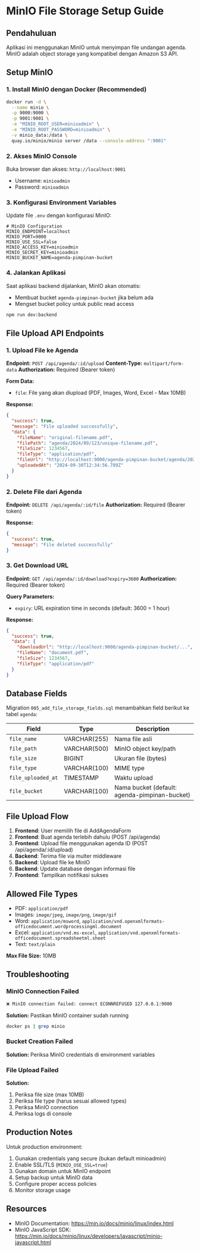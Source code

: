 # MinIO File Storage Setup Guide

## Pendahuluan
Aplikasi ini menggunakan MinIO untuk menyimpan file undangan agenda. MinIO adalah object storage yang kompatibel dengan Amazon S3 API.

## Setup MinIO

### 1. Install MinIO dengan Docker (Recommended)

```bash
docker run -d \
  --name minio \
  -p 9000:9000 \
  -p 9001:9001 \
  -e "MINIO_ROOT_USER=minioadmin" \
  -e "MINIO_ROOT_PASSWORD=minioadmin" \
  -v minio_data:/data \
  quay.io/minio/minio server /data --console-address ":9001"
```

### 2. Akses MinIO Console

Buka browser dan akses: `http://localhost:9001`
- Username: `minioadmin`
- Password: `minioadmin`

### 3. Konfigurasi Environment Variables

Update file `.env` dengan konfigurasi MinIO:

```env
# MinIO Configuration
MINIO_ENDPOINT=localhost
MINIO_PORT=9000
MINIO_USE_SSL=false
MINIO_ACCESS_KEY=minioadmin
MINIO_SECRET_KEY=minioadmin
MINIO_BUCKET_NAME=agenda-pimpinan-bucket
```

### 4. Jalankan Aplikasi

Saat aplikasi backend dijalankan, MinIO akan otomatis:
- Membuat bucket `agenda-pimpinan-bucket` jika belum ada
- Mengset bucket policy untuk public read access

```bash
npm run dev:backend
```

## File Upload API Endpoints

### 1. Upload File ke Agenda
**Endpoint:** `POST /api/agenda/:id/upload`
**Content-Type:** `multipart/form-data`
**Authorization:** Required (Bearer token)

**Form Data:**
- `file`: File yang akan diupload (PDF, Images, Word, Excel - Max 10MB)

**Response:**
```json
{
  "success": true,
  "message": "File uploaded successfully",
  "data": {
    "fileName": "original-filename.pdf",
    "filePath": "agenda/2024/09/123/unique-filename.pdf",
    "fileSize": 1234567,
    "fileType": "application/pdf",
    "fileUrl": "http://localhost:9000/agenda-pimpinan-bucket/agenda/2024/09/123/unique-filename.pdf",
    "uploadedAt": "2024-09-30T12:34:56.789Z"
  }
}
```

### 2. Delete File dari Agenda
**Endpoint:** `DELETE /api/agenda/:id/file`
**Authorization:** Required (Bearer token)

**Response:**
```json
{
  "success": true,
  "message": "File deleted successfully"
}
```

### 3. Get Download URL
**Endpoint:** `GET /api/agenda/:id/download?expiry=3600`
**Authorization:** Required (Bearer token)

**Query Parameters:**
- `expiry`: URL expiration time in seconds (default: 3600 = 1 hour)

**Response:**
```json
{
  "success": true,
  "data": {
    "downloadUrl": "http://localhost:9000/agenda-pimpinan-bucket/...",
    "fileName": "document.pdf",
    "fileSize": 1234567,
    "fileType": "application/pdf"
  }
}
```

## Database Fields

Migration `005_add_file_storage_fields.sql` menambahkan field berikut ke tabel `agenda`:

| Field | Type | Description |
|-------|------|-------------|
| `file_name` | VARCHAR(255) | Nama file asli |
| `file_path` | VARCHAR(500) | MinIO object key/path |
| `file_size` | BIGINT | Ukuran file (bytes) |
| `file_type` | VARCHAR(100) | MIME type |
| `file_uploaded_at` | TIMESTAMP | Waktu upload |
| `file_bucket` | VARCHAR(100) | Nama bucket (default: agenda-pimpinan-bucket) |

## File Upload Flow

1. **Frontend**: User memilih file di AddAgendaForm
2. **Frontend**: Buat agenda terlebih dahulu (POST /api/agenda)
3. **Frontend**: Upload file menggunakan agenda ID (POST /api/agenda/:id/upload)
4. **Backend**: Terima file via multer middleware
5. **Backend**: Upload file ke MinIO
6. **Backend**: Update database dengan informasi file
7. **Frontend**: Tampilkan notifikasi sukses

## Allowed File Types

- PDF: `application/pdf`
- Images: `image/jpeg`, `image/png`, `image/gif`
- Word: `application/msword`, `application/vnd.openxmlformats-officedocument.wordprocessingml.document`
- Excel: `application/vnd.ms-excel`, `application/vnd.openxmlformats-officedocument.spreadsheetml.sheet`
- Text: `text/plain`

**Max File Size:** 10MB

## Troubleshooting

### MinIO Connection Failed
```bash
❌ MinIO connection failed: connect ECONNREFUSED 127.0.0.1:9000
```
**Solution:** Pastikan MinIO container sudah running
```bash
docker ps | grep minio
```

### Bucket Creation Failed
**Solution:** Periksa MinIO credentials di environment variables

### File Upload Failed
**Solution:** 
1. Periksa file size (max 10MB)
2. Periksa file type (harus sesuai allowed types)
3. Periksa MinIO connection
4. Periksa logs di console

## Production Notes

Untuk production environment:
1. Gunakan credentials yang secure (bukan default minioadmin)
2. Enable SSL/TLS (`MINIO_USE_SSL=true`)
3. Gunakan domain untuk MinIO endpoint
4. Setup backup untuk MinIO data
5. Configure proper access policies
6. Monitor storage usage

## Resources

- MinIO Documentation: https://min.io/docs/minio/linux/index.html
- MinIO JavaScript SDK: https://min.io/docs/minio/linux/developers/javascript/minio-javascript.html

